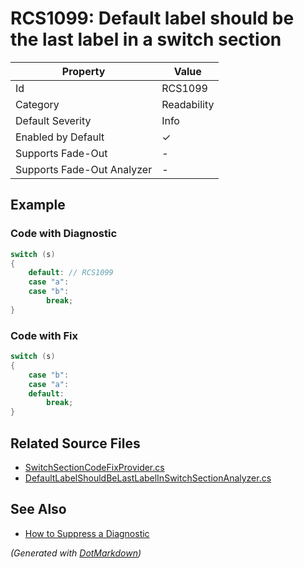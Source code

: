 # RCS1099: Default label should be the last label in a switch section

| Property                    | Value       |
| --------------------------- | ----------- |
| Id                          | RCS1099     |
| Category                    | Readability |
| Default Severity            | Info        |
| Enabled by Default          | &#x2713;    |
| Supports Fade\-Out          | \-          |
| Supports Fade\-Out Analyzer | \-          |

## Example

### Code with Diagnostic

```csharp
switch (s)
{
    default: // RCS1099
    case "a":
    case "b":
        break;
}
```

### Code with Fix

```csharp
switch (s)
{
    case "b":
    case "a":
    default:
        break;
}
```

## Related Source Files

* [SwitchSectionCodeFixProvider.cs](../../src/Analyzers.CodeFixes/CSharp/CodeFixes/SwitchSectionCodeFixProvider.cs)
* [DefaultLabelShouldBeLastLabelInSwitchSectionAnalyzer.cs](../../src/Analyzers/CSharp/Analysis/DefaultLabelShouldBeLastLabelInSwitchSectionAnalyzer.cs)

## See Also

* [How to Suppress a Diagnostic](../HowToConfigureAnalyzers.md#how-to-suppress-a-diagnostic)

*\(Generated with [DotMarkdown](http://github.com/JosefPihrt/DotMarkdown)\)*